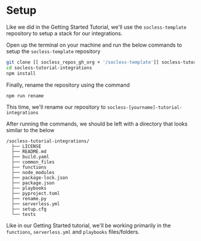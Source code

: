 # Setup
Like we did in the Getting Started Tutorial, we'll use the `socless-template` repository to setup a stack for our integrations.

Open up the terminal on your machine and run the below commands to setup the `socless-template` repository


```bash
git clone [[ socless_repos_gh_org + '/socless-template']] socless-tutorial-integrations
cd socless-tutorial-integrations
npm install
```

Finally, rename the repository using the command
```
npm run rename
```

This time, we'll rename our repository to `socless-[yourname]-tutorial-integrations`

After running the commands, we should be left with a directory that looks similar to the below

``` hl_lines="6 10 13"
/socless-tutorial-integrations/
  ├── LICENSE
  ├── README.md
  ├── build.yaml
  ├── common_files
  ├── functions
  ├── node_modules
  ├── package-lock.json
  ├── package.json
  ├── playbooks
  ├── pyproject.toml
  ├── rename.py
  ├── serverless.yml
  ├── setup.cfg
  └── tests
```

Like in our Getting Started tutorial, we'll be working primarily in the `functions`, `serverless.yml` and `playbooks` files/folders.
